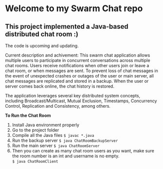 # Welcome to my Swarm Chat repo

## This project implemented a Java-based distributed chat room  :)

The code is upcoming and updating.

Current description and achivement:
This swarm chat application allows multiple users to participate in concurrent conversations across multiple chat rooms. Users receive notifications when other users join or leave a chat room, or when messages are sent. To prevent loss of chat messages in the event of unexpected crashes or outages of the user or main server, all chat messages are replicated and stored in a backup. When the user or server comes back online, the chat history is restored.

The application leverages several key distributed system concepts, including Broadcast/Multicast, Mutual Exclusion, Timestamps, Concurrency Control, Replication and Consistency, among others.

**To Run the Chat Room**
1. Install Java environment properly
2. Go to the project folder
3. Compile all the Java files
  `$ javac *.java`
4. Run the backup server
  `$ java ChatRoomBackupServer`
5. Run the main server
  `$ java ChatRoomServer`
6. Then you can create as many chat room users as you want, make sure the room number is an int and username is no empty.  
  `$ java ChatRoomClient`
